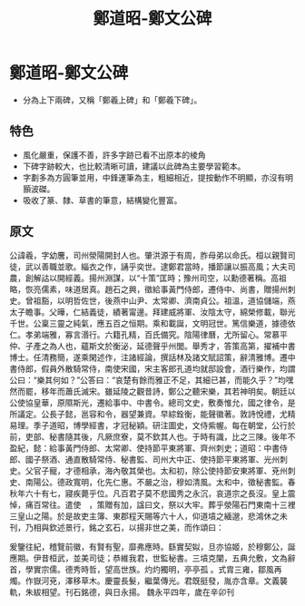 ﻿---
title: '鄭道昭-鄭文公碑'
tags: ['鄭道昭', '碑刻', '楷書']
order: 6
---
# 鄭道昭-鄭文公碑
* 分為上下兩碑，又稱「鄭羲上碑」和「鄭羲下碑」。

## 特色
* 風化嚴重，保護不善，許多字跡已看不出原本的棱角
* 下碑字跡較大，也比較清晰可讀，建議以此碑為主要學習範本。
* 字劃多為方圓筆並用，中鋒運筆為主，粗細相近，提按動作不明顯，亦沒有明顥波磔。
* 吸收了篆、隸、草書的筆意，結構變化豐富。

## 原文
公諱羲，字幼麐，司州滎陽開封人也。肇洪源于有周，胙母弟以命氏。桓以親賢司徒，武以善職並歌。緇衣之作，誦乎奕世。逮鄭君當時，播節讓以振高風；大夫司農，創解詁以開經義。揚州淵謀，以“十策”匡時；豫州司空，以勳德著稱。高祖略，恢亮儒素，味道居真。趙石之興，徵給事黃門侍郎，遷侍中、尚書，贈揚州刺史。曾祖豁，以明哲佐世，後燕中山尹、太常卿、濟南貞公。祖溫，道協儲端，燕太子瞻事。父曄，仁結義徒，績著甯邊。拜建威將軍、汝陰太守，綿榮修載，聯光千世。公稟三靈之純氣，應五百之恒期。乘和載誕，文明冠世。篤信樂道，據德依仁。孝弟端雅，寡言湣行。六籍孔精，百氏備究。陰陽律曆，尤所留心。常慕平仲、子產之為人也，蘊斯文於衡泌，延德聲乎州閭。舉秀才，答策高第，擢補中書博士。任清務簡，遂乘閑述作，注諸經論，撰話林及諸文賦詔策，辭清雅博。遷中書侍郎，假員外散騎常侍，南使宋國，宋主客郎孔道均就邸設會，酒行樂作，均謂公曰：“樂其何如？”公答曰：“哀楚有餘而雅正不足，其細已甚，而能久乎？”均嘿然而罷，移年而蕭氏滅宋。雖延陵之觀昔詩，鄭公之聽宋樂，其若神明矣。朝廷以公使協皇華，原隰斯光，遷給事中、中書令。總司文史，敷奏惟允，國之律令，是所議定。公長子懿，邕容和令，器望兼資。早綜銓衡，能聲徽著。敦詩悅禮，尤精易理。季子道昭，博學經書，才冠秘穎。研注圖史，文侍紫幄。每在朝堂，公行於前，吏部、秘書隨其後，凡厥庶寮，莫不欽其人也。于時有識，比之三陳。後年不盈紀，懿：給事黃門侍郎、太常卿、使持節平東將軍、齊州刺史；道昭：中書侍郎、國子祭酒、通直散騎常侍、秘書監、司州大中正、使持節平東將軍、光州刺史。父官子寵，才德相承，海內敬其榮也。太和初，除公使持節安東將軍、兗州刺史、南陽公。德政寬明，化先仁惠。不嚴之治，穆如清風。太和中，徵秘書監。春秋年六十有七，寢疾薨乎位。凡百君子莫不悲國秀之永沉，哀道宗之長沒。皇上震悼，痛百常往。遣使　，策贈有加，諡曰文，祭以大牢。葬乎滎陽石門東南十三裡三皇山之陽。於是故吏主簿、東郡程天賜等六十人，仰道墳之緬邈，悲鴻休之未刊，乃相與欽述景行，銘之玄石，以揚非世之美，而作頌曰：

爰鑒往紀，稽覽前徽，有賢有聖，靡弗應時。繇實契姒，旦亦協姬，於穆鄭公，誕應期。伊昔桓武，並美司徒；恭維我君，世監秘書。三墳克闡，五典允敷，文為辭首，學實宗儒。德秀時哲，望高世族。灼灼獨明，亭亭孤 。式胄三雍，鄒風再燭。作嶽河兗，澤移草木。慶靈長髮，繼葉傳光。君既挺發，胤亦含章。文義襲軌，朱紱相望。刊石銘德，與日永揚。
魏永平四年，歲在辛卯刊

